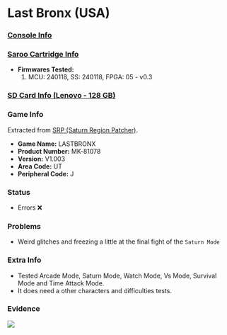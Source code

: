 # Last Bronx (USA)

### [Console Info](../../../../Info/Consoles/VA13/README.md)

### [Saroo Cartridge Info](../../../../Info/Cartridges/RetroGameParadiseStore/1.32F/README.md)

- <b>Firmwares Tested:</b>
  1. MCU: 240118, SS: 240118, FPGA: 05 - v0.3

### [SD Card Info (Lenovo - 128 GB)](../../../../Info/SdCards/Lenovo/128GB/fat32/README.md)

### Game Info

Extracted from [SRP (Saturn Region Patcher)](https://segaxtreme.net/resources/saturn-region-patcher.81/download).

- <b>Game Name:</b> LASTBRONX
- <b>Product Number:</b> MK-81078
- <b>Version:</b> V1.003
- <b>Area Code:</b> UT
- <b>Peripheral Code:</b> J

### Status

- Errors :x:

### Problems

- Weird glitches and freezing a little at the final fight of the `Saturn Mode`

### Extra Info

- Tested Arcade Mode, Saturn Mode, Watch Mode, Vs Mode, Survival Mode and Time Attack Mode.
- It does need a other characters and difficulties tests.

### Evidence

[![](https://img.youtube.com/vi/Vcme25deksI/0.jpg)](https://www.youtube.com/watch?v=Vcme25deksI)
